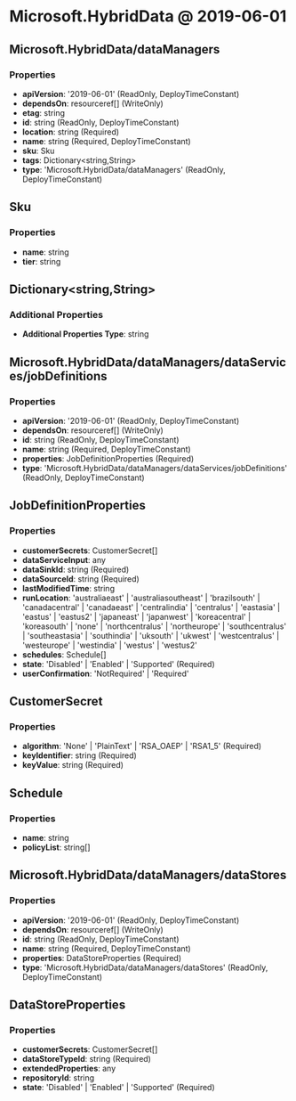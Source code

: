 # Microsoft.HybridData @ 2019-06-01

## Microsoft.HybridData/dataManagers
### Properties
* **apiVersion**: '2019-06-01' (ReadOnly, DeployTimeConstant)
* **dependsOn**: resourceref[] (WriteOnly)
* **etag**: string
* **id**: string (ReadOnly, DeployTimeConstant)
* **location**: string (Required)
* **name**: string (Required, DeployTimeConstant)
* **sku**: Sku
* **tags**: Dictionary<string,String>
* **type**: 'Microsoft.HybridData/dataManagers' (ReadOnly, DeployTimeConstant)

## Sku
### Properties
* **name**: string
* **tier**: string

## Dictionary<string,String>
### Additional Properties
* **Additional Properties Type**: string

## Microsoft.HybridData/dataManagers/dataServices/jobDefinitions
### Properties
* **apiVersion**: '2019-06-01' (ReadOnly, DeployTimeConstant)
* **dependsOn**: resourceref[] (WriteOnly)
* **id**: string (ReadOnly, DeployTimeConstant)
* **name**: string (Required, DeployTimeConstant)
* **properties**: JobDefinitionProperties (Required)
* **type**: 'Microsoft.HybridData/dataManagers/dataServices/jobDefinitions' (ReadOnly, DeployTimeConstant)

## JobDefinitionProperties
### Properties
* **customerSecrets**: CustomerSecret[]
* **dataServiceInput**: any
* **dataSinkId**: string (Required)
* **dataSourceId**: string (Required)
* **lastModifiedTime**: string
* **runLocation**: 'australiaeast' | 'australiasoutheast' | 'brazilsouth' | 'canadacentral' | 'canadaeast' | 'centralindia' | 'centralus' | 'eastasia' | 'eastus' | 'eastus2' | 'japaneast' | 'japanwest' | 'koreacentral' | 'koreasouth' | 'none' | 'northcentralus' | 'northeurope' | 'southcentralus' | 'southeastasia' | 'southindia' | 'uksouth' | 'ukwest' | 'westcentralus' | 'westeurope' | 'westindia' | 'westus' | 'westus2'
* **schedules**: Schedule[]
* **state**: 'Disabled' | 'Enabled' | 'Supported' (Required)
* **userConfirmation**: 'NotRequired' | 'Required'

## CustomerSecret
### Properties
* **algorithm**: 'None' | 'PlainText' | 'RSA_OAEP' | 'RSA1_5' (Required)
* **keyIdentifier**: string (Required)
* **keyValue**: string (Required)

## Schedule
### Properties
* **name**: string
* **policyList**: string[]

## Microsoft.HybridData/dataManagers/dataStores
### Properties
* **apiVersion**: '2019-06-01' (ReadOnly, DeployTimeConstant)
* **dependsOn**: resourceref[] (WriteOnly)
* **id**: string (ReadOnly, DeployTimeConstant)
* **name**: string (Required, DeployTimeConstant)
* **properties**: DataStoreProperties (Required)
* **type**: 'Microsoft.HybridData/dataManagers/dataStores' (ReadOnly, DeployTimeConstant)

## DataStoreProperties
### Properties
* **customerSecrets**: CustomerSecret[]
* **dataStoreTypeId**: string (Required)
* **extendedProperties**: any
* **repositoryId**: string
* **state**: 'Disabled' | 'Enabled' | 'Supported' (Required)

